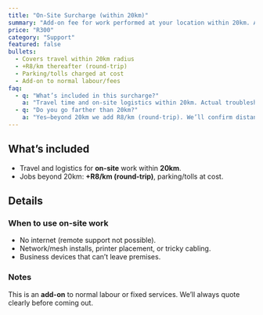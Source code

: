 ```yaml
---
title: "On-Site Surcharge (within 20km)"
summary: "Add-on fee for work performed at your location within 20km. Avoids a trip to our bench when remote isn’t possible."
price: "R300"
category: "Support"
featured: false
bullets:
  - Covers travel within 20km radius
  - +R8/km thereafter (round-trip)
  - Parking/tolls charged at cost
  - Add-on to normal labour/fees
faq:
  - q: "What’s included in this surcharge?"
    a: "Travel time and on-site logistics within 20km. Actual troubleshooting/repair is billed at the usual service rates."
  - q: "Do you go farther than 20km?"
    a: "Yes—beyond 20km we add R8/km (round-trip). We’ll confirm distance and any parking/toll costs beforehand."
---
```


## What’s included
- Travel and logistics for **on-site** work within **20km**.  
- Jobs beyond 20km: **+R8/km (round-trip)**, parking/tolls at cost.

## Details

### When to use on-site work
- No internet (remote support not possible).  
- Network/mesh installs, printer placement, or tricky cabling.  
- Business devices that can’t leave premises.

### Notes
This is an **add-on** to normal labour or fixed services. We’ll always quote clearly before coming out.
